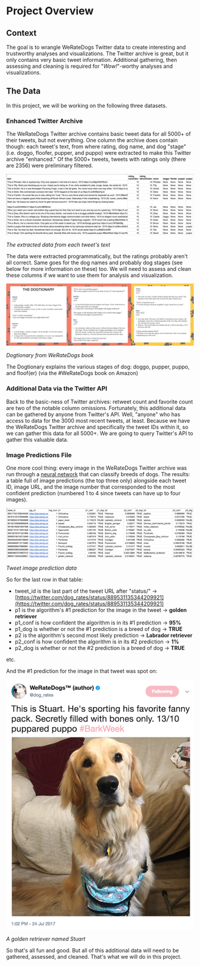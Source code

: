 # Project Overview

## Context

The goal is to wrangle WeRateDogs Twitter data to create interesting and trustworthy analyses and visualizations. The Twitter archive is great, but it only contains very basic tweet information. Additional gathering, then assessing and cleaning is required for "*Wow!*"-worthy analyses and visualizations.

## The Data

In this project, we will be working on the following three datasets.

### Enhanced Twitter Archive

The WeRateDogs Twitter archive contains basic tweet data for all 5000+ of their tweets, but not everything. One column the archive does contain though: each tweet's text, from where rating, dog name, and dog "stage" (i.e. doggo, floofer, pupper, and puppo) were extracted to make this Twitter archive "enhanced." Of the 5000+ tweets, tweets with ratings only (there are 2356) were preliminary filtered.

<img src="Tweets.png">

*The extracted data from each tweet's text*

The data were extracted programmatically, but the ratings probably aren't all correct. Same goes for the dog names and probably dog stages (see below for more information on these) too. We will need to assess and clean these columns if we want to use them for analysis and visualization.

<img src="Dogtionary.png">

*Dogtionary from WeRateDogs book*

The Dogtionary explains the various stages of dog: doggo, pupper, puppo, and floof(er) (via the #WeRateDogs book on Amazon)

### Additional Data via the Twitter API

Back to the basic-ness of Twitter archives: retweet count and favorite count are two of the notable column omissions. Fortunately, this additional data can be gathered by anyone from Twitter's API. Well, "anyone" who has access to data for the 3000 most recent tweets, at least. Because we have the WeRateDogs Twitter archive and specifically the tweet IDs within it, so we can gather this data for all 5000+. We are going to query Twitter's API to gather this valuable data.

### Image Predictions File

One more cool thing: every image in the WeRateDogs Twitter archive was run through a [neural network](https://www.youtube.com/watch?v=2-Ol7ZB0MmU) that can classify breeds of dogs. The results: a table full of image predictions (the top three only) alongside each tweet ID, image URL, and the image number that corresponded to the most confident prediction (numbered 1 to 4 since tweets can have up to four images).

<img src="Tweet-image-prediction.png">

*Tweet image prediction data*

So for the last row in that table:

- tweet_id is the last part of the tweet URL after "status/" → [https://twitter.com/dog_rates/status/889531135344209921](https://twitter.com/dog_rates/status/889531135344209921)
- p1 is the algorithm's #1 prediction for the image in the tweet → **golden retriever**
- p1_conf is how confident the algorithm is in its #1 prediction → **95%**
- p1_dog is whether or not the #1 prediction is a breed of dog → **TRUE**
- p2 is the algorithm's second most likely prediction → **Labrador retriever**
- p2_conf is how confident the algorithm is in its #2 prediction → **1%**
- p2_dog is whether or not the #2 prediction is a breed of dog → **TRUE**

etc.

And the #1 prediction for the image in that tweet was spot on:

<img src="golden-retriever.png">

*A golden retriever named Stuart*

So that's all fun and good. But all of this additional data will need to be gathered, assessed, and cleaned. That's what we will do in this project.

